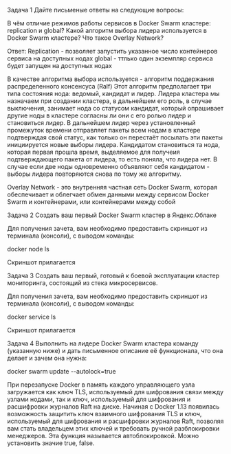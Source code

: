 Задача 1
Дайте письменые ответы на следующие вопросы:

В чём отличие режимов работы сервисов в Docker Swarm кластере: replication и global?
Какой алгоритм выбора лидера используется в Docker Swarm кластере?
Что такое Overlay Network?

Ответ: Replication - позволяет запустить указанное число контейнеров сервиса на доступных нодах
global - ттлько один экземпляр сервиса будет запущен на доступных нодах

В качестве алгоритма выбора используется - алгоритм поддержания распределенного консенсуса (Ralf) Этот алгоритм предполагает три типа состояния нода: ведомый, кандидат и лидер. Лидера кластера мы назначаем при создании кластера, в дальнейшем его роль, в случае выключения, занимает нода со статусом кандидат, который опрашивает другие ноды в кластере согласны ли они с его ролью лидер и становиться лидер. В дальнейшем лидер через установленный промежуток времени отправляет пакеты всем нодам в кластере подтверждая свой статус, как только он перестаёт посылать эти пакеты инициируется новые выборы лидера. Кандидатом становиться та нода, которая первая прошла время, выделяемое для получеия подтверждающего пакета от лидера, то есть поняла, что лидера нет. В случае если две ноды одновременно объявляют себя кандидатом - выборы лидера повторяются снова по тому же алгоритму.

Overlay Network - это внутренняя частная сеть Docker Swarm, которая обеспечивает и облегчает обмен данными между сервисом Docker Swarm и контейнерами, или контейнерами между собой


Задача 2
Создать ваш первый Docker Swarm кластер в Яндекс.Облаке

Для получения зачета, вам необходимо предоставить скриншот из терминала (консоли), с выводом команды:

docker node ls

Скриншот прилагается


Задача 3
Создать ваш первый, готовый к боевой эксплуатации кластер мониторинга, состоящий из стека микросервисов.

Для получения зачета, вам необходимо предоставить скриншот из терминала (консоли), с выводом команды:

docker service ls

Скриншот прилагается

Задача 4
Выполнить на лидере Docker Swarm кластера команду (указанную ниже) и дать письменное описание её функционала, что она делает и зачем она нужна:

docker swarm update --autolock=true

При перезапуске Docker в память каждого управляющего узла загружается как ключ TLS, используемый для шифрования связи между узлами нодами, так и ключ, используемый для шифрования и расшифровки журналов Raft на диске.
Начиная с Docker 1.13 появилась возможность защитить ключ взаимного шифрования TLS и ключ, используемый для шифрования и расшифровки журналов Raft, позволяя вам стать владельцем этих ключей и требовать ручной разблокировки менеджеров. Эта функция называется автоблокировкой. Можно установить значие true, false.
